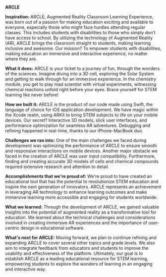 **ARCLE**

**Inspiration:**
ARCLE, Augmented Reality Classroom Learning Experience, was born out of a passion for making education exciting and available to everyone, especially those who might face hurdles attending regular classes. This includes students with disabilities to those who simply don’t have access to school. By utilizing the technology of Augmented Reality (AR), ARCLE brings the classroom straight to students, making learning inclusive and awesome. Our mission? To empower students with disabilities, making education an immersive and interactive experience, no matter where they are.

**What it does:**
ARCLE is your ticket to a journey of fun, through the wonders of the sciences. Imagine diving into a 3D cell, exploring the Solar System and getting to walk through for an immersive experience. In the chemistry module, you get to play mad scientist with virtual experiments, witnessing chemical reactions unfold right before your eyes. Brace yourself for STEM learning like never before!

**How we built it:**
ARCLE is the product of our code made using Swift, the language of choice for iOS application development. We have magic within the Xcode realm, using ARKit to bring STEM subjects to life on your mobile devices. Our secret? Interactive 3D models, slick user interfaces, and performance optimization for seamless AR adventures. Debugging and refining happened in real-time, thanks to our iPhone-MacBook duo.

**Challenges we ran into:**
One of the main challenges we faced during development was optimizing the performance of ARCLE to ensure smooth and responsive interactions on mobile devices. Another major obstacle we faced in the creation of ARCLE was user input compatibility. Furthermore, finding and creating accurate 3D models of cells and chemical compounds required extensive research and attention to detail. 

**Accomplishments that we're proud of:**
We're proud to have created an educational tool that has the potential to revolutionize STEM education and inspire the next generation of innovators. ARCLE represents an achievement in leveraging AR technology to enhance learning outcomes and make immersive learning more accessible and engaging for students worldwide.

**What we learned:**
Through the development of ARCLE, we gained valuable insights into the potential of augmented reality as a transformative tool for education. We learned about the technical challenges and considerations involved in creating immersive AR experiences and the importance of user-centric design in educational software.

**What's next for ARCLE:**
Moving forward, we plan to continue refining and expanding ARCLE to cover several other topics and grade levels. We also aim to integrate feedback from educators and students to improve the usability and effectiveness of the platform. Ultimately, our goal is to establish ARCLE as a leading educational resource for STEM learning, empowering students to explore the wonders of learning in an engaging and interactive way.

